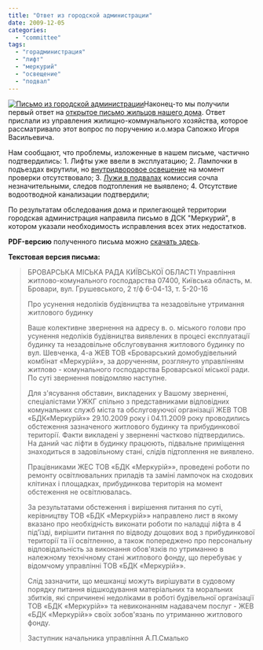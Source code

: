```yaml
---
title: "Ответ из городской администрации"
date: 2009-12-05
categories: 
  - "committee"
tags: 
  - "горадминистрация"
  - "лифт"
  - "меркурий"
  - "освещение"
  - "подвал"
---
```


[![Письмо из городской администрации](http://shevchenko4a.brovary.org/wp-content/uploads/2009/12/LetterFromMeria-300x213.jpg "Письмо из городской администрации")](http://shevchenko4a.brovary.org/wp-content/uploads/2009/12/LetterFromMeria.jpg "Письмо из городской администрации")Наконец-то мы получили первый ответ на [открытое письмо жильцов нашего дома](http://shevchenko4a.brovary.org/official-letter-text/). Ответ прислали из управления жилищно-коммунального хозяйства, которое рассматривало этот вопрос по поручению и.о.мэра Сапожко Игоря Васильевича.

Нам сообщают, что проблемы, изложенные в нашем письме, частично подтвердились: 1. Лифты уже ввели в эксплуатацию; 2. Лампочки в подъездах вкрутили, но [внутридворовое освещение](http://shevchenko4a.brovary.org/night-lights/) на момент проверки отсутствовало; 3. [Лужи в подвалах](http://shevchenko4a.brovary.org/basement-photos/) комиссия сочла незначительными, следов подтопления не выявлено; 4. Отсутствие водоотводной канализации подтвердили;

По результатам обследования дома и прилегающей территории городская администрация <!--more-->направила письмо в ДСК "Меркурий", в котором указали необходимость исправления всех этих недостатков.

**PDF-версию** полученного письма можно [скачать здесь](https://docs.google.com/fileview?id=0B15gOycbY2u7MzZhMmRmMTAtZjIwZi00OTRjLWIyZWQtYjljMWUwYWQyMGVh&hl=ru).

**Текстовая версия письма:**

> БРОВАРСЬКА МІСЬКА РАДА КИЇВСЬКОЇ ОБЛАСТІ Управління житлово-комунального господарства 07400, Київська область, м. Бровари, вул. Грушевського, 2 т/ф 6-04-13, т. 5-20-16
> 
> Про усунення недоліків будівництва та незадовільне утримання житлового будинку
> 
> Ваше колективне звернення на адресу в. о. міського голови про усунення недоліків будівництва виявлених в процесі експлуатації будинку та незадовільне обслуговування житлового будинку по вул. Шевченка, 4-а ЖЕВ ТОВ «Броварський домобудівельний комбінат «Меркурій»», за дорученням, розглянуто управлінням житлово - комунального господарства Броварської міської ради. По суті звернення повідомляю наступне.
> 
> Для з'ясування обставин, викладених у Вашому зверненні, спеціалістами УЖКГ спільно з представниками відповідних комунальних служб міста та обслуговуючої організації ЖЕВ ТОВ «БДК«Меркурій»» 29.10.2009 року і 04.11.2009 року проводились обстеження зазначеного житлового будинку та прибудинкової території. Факти викладені у зверненні частково підтвердились. На даний час ліфти в будинку працюють, підвальне приміщення знаходиться в задовільному стані, слідів підтоплення не виявлено.
> 
> Працівниками ЖЕС ТОВ «БДК «Меркурій»», проведені роботи по ремонту освітлювальних приладів та заміні лампочок на сходових клітинах і площадках, прибудинкова територія на момент обстеження не освітлювалась.
> 
> За результатами обстеження і вирішення питання по суті, керівництву ТОВ «БДК «Меркурій»» направлено лист в якому вказано про необхідність виконати роботи по наладці ліфта в 4 під'їзді, вирішити питання по відводу дощових вод з прибудинкової території та її освітленню, а також попереджено про персональну відповідальність за виконання обов'язків по утриманню в належному технічному стані житлового фонду, що перебуває у відомчому управлінні ТОВ «БДК «Меркурій»».
> 
> Слід зазначити, що мешканці можуть вирішувати в судовому порядку питання відшкодування матеріальних та моральних збитків, які спричинені недоліками в роботі будівельної організації ТОВ «БДК «Меркурій»» та невиконанням надавачем послуг - ЖЕВ «БДК «Меркурій»» своїх зобов'язань по утриманню житлового фонду.
> 
> Заступник начальника управління А.П.Смалько
